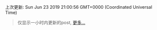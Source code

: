 
  
 上次更新: Sun Jun 23 2019 21:00:56 GMT+0000 (Coordinated Universal Time) 

 > 仅显示一小时内更新的post, [更多...](screenshots/)
  